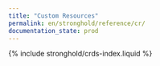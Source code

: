 ```yaml
---
title: "Custom Resources"
permalink: en/stronghold/reference/cr/
documentation_state: prod
---
```


{% include stronghold/crds-index.liquid %}
